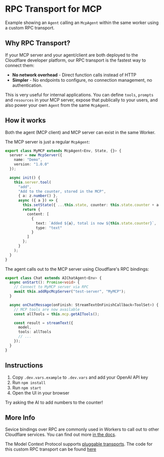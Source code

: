 # RPC Transport for MCP

Example showing an `Agent` calling an `McpAgent` within the same worker using a custom RPC transport.

## Why RPC Transport?

If your MCP server and your agent/client are both deployed to the Cloudflare developer platform, our RPC transport is the fastest way to connect them:

- **No network overhead** - Direct function calls instead of HTTP
- **Simpler** - No endpoints to configure, no connection management, no authentication.

This is very useful for internal applications. You can define `tools`, `prompts` and `resources` in your MCP server, expose that publically to your users, and also power your own `Agent` from the same `McpAgent`.

## How it works

Both the agent (MCP client) and MCP server can exist in the same Worker.

The MCP server is just a regular `McpAgent`:

```typescript
export class MyMCP extends McpAgent<Env, State, {}> {
  server = new McpServer({
    name: "Demo",
    version: "1.0.0"
  });

  async init() {
    this.server.tool(
      "add",
      "Add to the counter, stored in the MCP",
      { a: z.number() },
      async ({ a }) => {
        this.setState({ ...this.state, counter: this.state.counter + a });
        return {
          content: [
            {
              text: `Added ${a}, total is now ${this.state.counter}`,
              type: "text"
            }
          ]
        };
      }
    );
  }
}
```

The agent calls out to the MCP server using Cloudflare's RPC bindings:

```typescript
export class Chat extends AIChatAgent<Env> {
  async onStart(): Promise<void> {
    // Connect to MyMCP server via RPC
    await this.addRpcMcpServer("test-server", "MyMCP");
  }

  async onChatMessage(onFinish: StreamTextOnFinishCallback<ToolSet>) {
    // MCP tools are now available
    const allTools = this.mcp.getAITools();

    const result = streamText({
      model,
      tools: allTools
      // ...
    });
  }
}
```

## Instructions

1. Copy `.dev.vars.example` to `.dev.vars` and add your OpenAI API key
2. Run `npm install`
3. Run `npm start`
4. Open the UI in your browser

Try asking the AI to add numbers to the counter!

## More Info

Sevice bindings over RPC are commonly used in Workers to call out to other Cloudflare services. You can find out more [in the docs](https://developers.cloudflare.com/workers/runtime-apis/bindings/).

The Model Context Protocol supports [pluggable transports](https://modelcontextprotocol.io/specification/2025-06-18/basic/transports). The code for this custom RPC transport can be found [here](packages/agents/src/mcp/rpc.ts)
